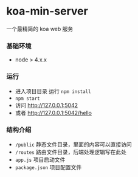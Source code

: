 # koa-min-server
一个最精简的 koa web 服务

### 基础环境  
- node > 4.x.x

### 运行  
- 进入项目目录 运行 `npm install`
- `npm start`
- 访问 http://127.0.0.1:5042
- 或者 http://127.0.0.1:5042/hello

### 结构介绍  
- `/public` 静态文件目录，里面的内容可以直接访问  
- `/routes` 路由文件目录，后端处理逻辑写在此处  
- `app.js`  项目启动文件  
- `package.json` 项目配置文件 

